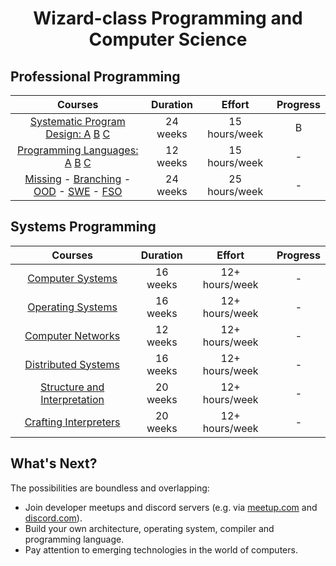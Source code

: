 <div align="center" style="text-align: center">
<h1>Wizard-class Programming and Computer Science</h1>
</div>

## Professional Programming
Courses | Duration | Effort | Progress
:--: | :--: | :--: | :--:
[Systematic Program Design: A](https://www.edx.org/learn/coding/university-of-british-columbia-how-to-code-simple-data) [B](https://www.edx.org/learn/coding/university-of-british-columbia-how-to-code-complex-data) [C](https://course.ccs.neu.edu/cs2510sp22/index.html)  | 24 weeks | 15 hours/week | B
[Programming Languages: A](https://www.coursera.org/learn/programming-languages) [B](https://www.coursera.org/learn/programming-languages-part-b) [C](https://www.coursera.org/learn/programming-languages-part-c) | 12 weeks | 15 hours/week | -
[Missing](https://missing.csail.mit.edu/) - [Branching](https://learngitbranching.js.org/) - [OOD](https://course.ccs.neu.edu/cs3500f19/) - [SWE](https://www.edx.org/learn/software-engineering/university-of-british-columbia-software-engineering-introduction) - [FSO](https://fullstackopen.com/en/)  | 24 weeks | 25 hours/week | -

## Systems Programming
Courses | Duration | Effort | Progress
:--: | :--: | :--:   | :--:
[Computer Systems](https://diveintosystems.org/) | 16 weeks | 12+ hours/week | -
[Operating Systems](coursepages/ostep/README.md) | 16 weeks | 12+ hours/week | -
[Computer](http://gaia.cs.umass.edu/kurose_ross/online_lectures.htm)[ Networks](http://gaia.cs.umass.edu/kurose_ross/wireshark.php) | 12 weeks | 12+ hours/week | -
[Distributed Systems](https://www.coursera.org/specializations/cloud-computing) | 16 weeks | 12+ hours/week | -
[Structure and Interpretation](https://mitp-content-server.mit.edu/books/content/sectbyfn/books_pres_0/6515/sicp.zip/index.html) | 20 weeks | 12+ hours/week | -
[Crafting Interpreters](https://craftinginterpreters.com/)  | 20 weeks | 12+ hours/week | -

## What's Next?
The possibilities are boundless and overlapping:
- Join developer meetups and discord servers (e.g. via [meetup.com](https://www.meetup.com/) and [discord.com](https://www.discord.com)).
- Build your own architecture, operating system, compiler and programming language.
- Pay attention to emerging technologies in the world of computers.

